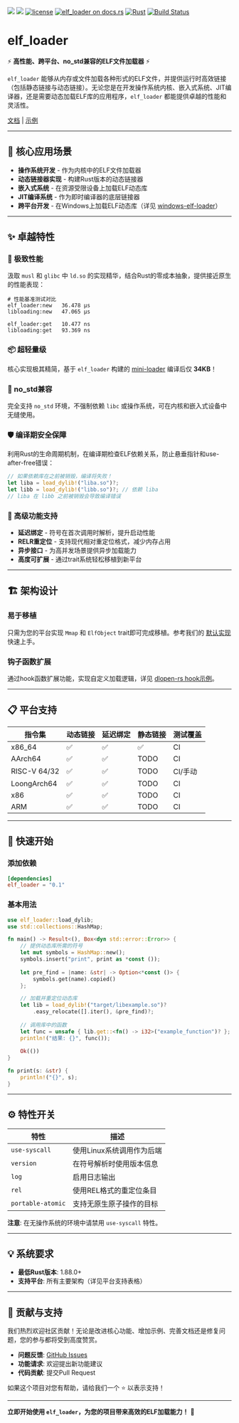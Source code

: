 [![](https://img.shields.io/crates/v/elf_loader.svg)](https://crates.io/crates/elf_loader)
[![](https://img.shields.io/crates/d/elf_loader.svg)](https://crates.io/crates/elf_loader)
[![license](https://img.shields.io/crates/l/elf_loader.svg)](https://crates.io/crates/elf_loader)
[![elf_loader on docs.rs](https://docs.rs/elf_loader/badge.svg)](https://docs.rs/elf_loader)
[![Rust](https://img.shields.io/badge/rust-1.88.0%2B-blue.svg?maxAge=3600)](https://github.com/weizhiao/elf_loader)
[![Build Status](https://github.com/weizhiao/elf_loader/actions/workflows/rust.yml/badge.svg)](https://github.com/weizhiao/elf_loader/actions)

# elf_loader

⚡ **高性能、跨平台、no_std兼容的ELF文件加载器** ⚡

`elf_loader` 能够从内存或文件加载各种形式的ELF文件，并提供运行时高效链接（包括静态链接与动态链接）。无论您是在开发操作系统内核、嵌入式系统、JIT编译器，还是需要动态加载ELF库的应用程序，`elf_loader` 都能提供卓越的性能和灵活性。

[文档](https://docs.rs/elf_loader/) | [示例](https://github.com/weizhiao/rust-elfloader/tree/main/examples)

---

## 🎯 核心应用场景

- **操作系统开发** - 作为内核中的ELF文件加载器
- **动态链接器实现** - 构建Rust版本的动态链接器
- **嵌入式系统** - 在资源受限设备上加载ELF动态库
- **JIT编译系统** - 作为即时编译器的底层链接器
- **跨平台开发** - 在Windows上加载ELF动态库（详见 [windows-elf-loader](https://github.com/weizhiao/rust-elfloader/tree/main/crates/windows-elf-loader)）

---

## ✨ 卓越特性

### 🚀 极致性能
汲取 `musl` 和 `glibc` 中 `ld.so` 的实现精华，结合Rust的零成本抽象，提供接近原生的性能表现：

```shell
# 性能基准测试对比
elf_loader:new   36.478 µs  
libloading:new   47.065 µs

elf_loader:get   10.477 ns 
libloading:get   93.369 ns
```

### 📦 超轻量级
核心实现极其精简，基于 `elf_loader` 构建的 [mini-loader](https://github.com/weizhiao/rust-elfloader/tree/main/crates/mini-loader) 编译后仅 **34KB**！

### 🔧 no_std兼容
完全支持 `no_std` 环境，不强制依赖 `libc` 或操作系统，可在内核和嵌入式设备中无缝使用。

### 🛡️ 编译期安全保障
利用Rust的生命周期机制，在编译期检查ELF依赖关系，防止悬垂指针和use-after-free错误：

```rust
// 如果依赖库在之前被销毁，编译将失败！
let liba = load_dylib!("liba.so")?;
let libb = load_dylib!("libb.so")?; // 依赖 liba
// liba 在 libb 之前被销毁会导致编译错误
```

### 🔄 高级功能支持
- **延迟绑定** - 符号在首次调用时解析，提升启动性能
- **RELR重定位** - 支持现代相对重定位格式，减少内存占用
- **异步接口** - 为高并发场景提供异步加载能力
- **高度可扩展** - 通过trait系统轻松移植到新平台

---

## 🏗️ 架构设计

### 易于移植
只需为您的平台实现 `Mmap` 和 `ElfObject` trait即可完成移植。参考我们的 [默认实现](https://github.com/weizhiao/rust-elfloader/tree/main/src/os) 快速上手。

### 钩子函数扩展
通过hook函数扩展功能，实现自定义加载逻辑，详见 [dlopen-rs hook示例](https://github.com/weizhiao/rust-dlopen/blob/main/src/loader.rs)。

---

## 📋 平台支持

| 指令集       | 动态链接 | 延迟绑定 | 静态链接 | 测试覆盖 |
| ------------ | -------- | -------- | -------- | -------- |
| x86_64       | ✅        | ✅        | ✅        | CI       |
| AArch64      | ✅        | ✅        | TODO     | CI       |
| RISC-V 64/32 | ✅        | ✅        | TODO     | CI/手动  |
| LoongArch64  | ✅        | ✅        | TODO     | CI       |
| x86          | ✅        | ✅        | TODO     | CI       |
| ARM          | ✅        | ✅        | TODO     | CI       |

---

## 🚀 快速开始

### 添加依赖
```toml
[dependencies]
elf_loader = "0.1"
```

### 基本用法
```rust
use elf_loader::load_dylib;
use std::collections::HashMap;

fn main() -> Result<(), Box<dyn std::error::Error>> {
    // 提供动态库所需的符号
    let mut symbols = HashMap::new();
    symbols.insert("print", print as *const ());
    
    let pre_find = |name: &str| -> Option<*const ()> {
        symbols.get(name).copied()
    };

    // 加载并重定位动态库
    let lib = load_dylib!("target/libexample.so")?
        .easy_relocate([].iter(), &pre_find)?;
    
    // 调用库中的函数
    let func = unsafe { lib.get::<fn() -> i32>("example_function")? };
    println!("结果: {}", func());
    
    Ok(())
}

fn print(s: &str) {
    println!("{}", s);
}
```

---

## ⚙️ 特性开关

| 特性              | 描述                      |
| ----------------- | ------------------------- |
| `use-syscall`     | 使用Linux系统调用作为后端 |
| `version`         | 在符号解析时使用版本信息  |
| `log`             | 启用日志输出              |
| `rel`             | 使用REL格式的重定位条目   |
| `portable-atomic` | 支持无原生原子操作的目标  |

**注意**: 在无操作系统的环境中请禁用 `use-syscall` 特性。

---

## 💡 系统要求

- **最低Rust版本**: 1.88.0+
- **支持平台**: 所有主要架构（详见平台支持表格）

---

## 🤝 贡献与支持

我们热烈欢迎社区贡献！无论是改进核心功能、增加示例、完善文档还是修复问题，您的参与都将受到高度赞赏。

- **问题反馈**: [GitHub Issues](https://github.com/weizhiao/elf_loader/issues)
- **功能请求**: 欢迎提出新功能建议
- **代码贡献**: 提交Pull Request

如果这个项目对您有帮助，请给我们一个 ⭐ 以表示支持！

---

**立即开始使用 `elf_loader`，为您的项目带来高效的ELF加载能力！** 🎉